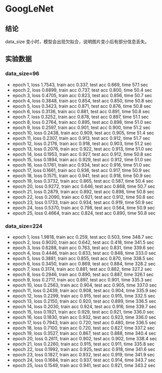 # GoogLeNet

## 结论

data_size 变小时，模型会出现欠拟合，说明图片变小后有部分信息丢失。

## 实验数据

### data_size=96

-   epoch 1, loss 1.7543, train acc 0.337, test acc 0.669, time 57.1 sec
-   epoch 2, loss 0.6899, train acc 0.737, test acc 0.800, time 50.4 sec
-   epoch 3, loss 0.4705, train acc 0.823, test acc 0.856, time 50.7 sec
-   epoch 4, loss 0.3848, train acc 0.854, test acc 0.850, time 50.8 sec
-   epoch 5, loss 0.3423, train acc 0.871, test acc 0.876, time 50.8 sec
-   epoch 6, loss 0.3136, train acc 0.881, test acc 0.891, time 50.8 sec
-   epoch 7, loss 0.3252, train acc 0.878, test acc 0.897, time 51.1 sec
-   epoch 8, loss 0.2764, train acc 0.895, test acc 0.898, time 51.0 sec
-   epoch 9, loss 0.2597, train acc 0.901, test acc 0.900, time 51.2 sec
-   epoch 10, loss 0.2438, train acc 0.909, test acc 0.905, time 51.4 sec
-   epoch 11, loss 0.2307, train acc 0.913, test acc 0.912, time 51.7 sec
-   epoch 12, loss 0.2176, train acc 0.918, test acc 0.903, time 51.2 sec
-   epoch 13, loss 0.2076, train acc 0.922, test acc 0.913, time 51.0 sec
-   epoch 14, loss 0.1953, train acc 0.927, test acc 0.912, time 50.8 sec
-   epoch 15, loss 0.1894, train acc 0.929, test acc 0.912, time 51.0 sec
-   epoch 16, loss 0.1761, train acc 0.934, test acc 0.916, time 51.0 sec
-   epoch 17, loss 0.1661, train acc 0.936, test acc 0.917, time 50.9 sec
-   epoch 18, loss 0.1575, train acc 0.941, test acc 0.918, time 50.9 sec
-   epoch 19, loss 0.3732, train acc 0.865, test acc 0.587, time 50.4 sec
-   epoch 20, loss 0.9272, train acc 0.646, test acc 0.868, time 50.7 sec
-   epoch 21, loss 0.2879, train acc 0.892, test acc 0.898, time 50.8 sec
-   epoch 22, loss 0.2090, train acc 0.921, test acc 0.912, time 50.8 sec
-   epoch 23, loss 0.1733, train acc 0.934, test acc 0.919, time 50.9 sec
-   epoch 24, loss 0.5370, train acc 0.798, test acc 0.564, time 50.9 sec
-   epoch 25, loss 0.4664, train acc 0.824, test acc 0.890, time 50.8 sec

### data_size=224

-   epoch 1, loss 1.9818, train acc 0.259, test acc 0.503, time 348.7 sec
-   epoch 2, loss 0.9020, train acc 0.642, test acc 0.418, time 341.5 sec
-   epoch 3, loss 0.6288, train acc 0.763, test acc 0.831, time 339.6 sec
-   epoch 4, loss 0.4446, train acc 0.833, test acc 0.848, time 333.0 sec
-   epoch 5, loss 0.3881, train acc 0.855, test acc 0.870, time 338.5 sec
-   epoch 6, loss 0.3450, train acc 0.869, test acc 0.884, time 328.2 sec
-   epoch 7, loss 0.3174, train acc 0.881, test acc 0.882, time 327.2 sec
-   epoch 8, loss 0.2946, train acc 0.890, test acc 0.887, time 326.1 sec
-   epoch 9, loss 0.2717, train acc 0.897, test acc 0.901, time 335.3 sec
-   epoch 10, loss 0.2563, train acc 0.904, test acc 0.905, time 337.0 sec
-   epoch 11, loss 0.2439, train acc 0.908, test acc 0.904, time 335.9 sec
-   epoch 12, loss 0.2299, train acc 0.915, test acc 0.915, time 332.5 sec
-   epoch 13, loss 0.2150, train acc 0.920, test acc 0.899, time 336.5 sec
-   epoch 14, loss 0.2030, train acc 0.924, test acc 0.916, time 339.7 sec
-   epoch 15, loss 0.1921, train acc 0.929, test acc 0.921, time 336.0 sec
-   epoch 16, loss 0.1830, train acc 0.932, test acc 0.923, time 336.0 sec
-   epoch 17, loss 0.7943, train acc 0.720, test acc 0.480, time 336.5 sec
-   epoch 18, loss 0.7100, train acc 0.720, test acc 0.827, time 337.2 sec
-   epoch 19, loss 0.3527, train acc 0.867, test acc 0.888, time 340.4 sec
-   epoch 20, loss 0.2611, train acc 0.902, test acc 0.902, time 338.4 sec
-   epoch 21, loss 0.2260, train acc 0.915, test acc 0.911, time 335.8 sec
-   epoch 22, loss 0.1992, train acc 0.925, test acc 0.918, time 341.6 sec
-   epoch 23, loss 0.1827, train acc 0.932, test acc 0.919, time 341.9 sec
-   epoch 24, loss 0.1684, train acc 0.937, test acc 0.914, time 343.7 sec
-   epoch 25, loss 0.1549, train acc 0.941, test acc 0.921, time 343.2 sec

